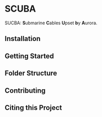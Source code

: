 # SCUBA
SUCBA: **S**ubmarine **C**ables **U**pset **b**y **A**urora.


## Installation

## Getting Started

## Folder Structure

## Contributing

## Citing this Project